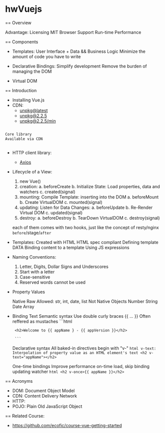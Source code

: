 
# hwVuejs
 
== Overview
 
 Advantage:
    Licensing MIT
    Browser Support
    Run-time Performance
     
== Components
 
 - Templates: User Interface + Data && Business Logic
    Minimize the amount of code you have to write
 
 - Declarative Bindings: 
    Simplify development
    Remove the burden of managing the DOM
 
 - Virtual DOM
    

== Introduction    

 - Installing Vue.js
 - CDN: 
    * [unpkg@latest](https://unpkg.com/vue) 
    * [unpkg@2.2.5](https://unpkg.com/vue@2.2.5)
    * [unpkg@2.2.5/min](https://unpkg.com/vue@2.2.5/dist/vue.min.js)
    
```bash

Core library
Available via CDN 



```
 - HTTP client library:
   * [Axios](https://unpkg.com/axios/dist/axios.min.js)
   
 - Lifecycle of a View:
    
    1. new Vue()
    2. creation:
        a. beforeCreate
        b. Initialize State: Load properties, data and watchers
        c. created(signal)
    3. mounting: Compile Template: inserting into the DOM
        a. beforeMount
        b. Create VirtualDOM
        c. mounted(signal)
    4. updating: Listen for Data Changes: 
        a. beforeUpdate
        b. Re-Render Virtual DOM
        c. updated(signal)
    5. destroy:
        a. beforeDestroy
        b. TearDown VirtualDOM
        c. destroy(signal)
           
    each of them comes with two hooks, just like the concept of resty/nginx
     `before`/stage/`after`
  
 - Templates:
    Created with HTML
    HTML spec compliant
    Defining template DATA
    Binding content to a template
    Using JS expressions
     
 - Naming Conventions:
    
    1. Letter, Digits, Dollar Signs and Underscores
    2. Start with a letter
    3. Case-sensitive
    4. Reserved words cannot be used
 
 - Property Values
    
    Native Raw Allowed:
        str, int, date, list
    Not Native Objects
        Number
        String
        Date
        Array
 
 - Binding Text
    Semantic syntax
        Use double curly braces {{ ... }} Often reffered as mustaches
        ```html
        
        <h2>Welcome to {{ appName } - {{ appVersion }}</h2> 
        
        ```
    Declarative syntax
        All baked-in directives begin with "v-"
        ```html
        v-text: Interpolation of property value as an HTML element's text
        <h2 v-text="appName"></h2>
        ```
     
    One-time bindings
        Improve performance on-time load, skip binding updating watcher
        ```html
        <h2 v-once>{{ appName }}</h2>
        ```
     
     
     
== Acronyms

 - DOM: Document Object Model
 - CDN: Content Delivery Network
 - HTTP: 
 - POJO: Plain Old JavaScript Object
 
 
== Related Course:
  
 - https://github.com/ecofic/course-vue-getting-started